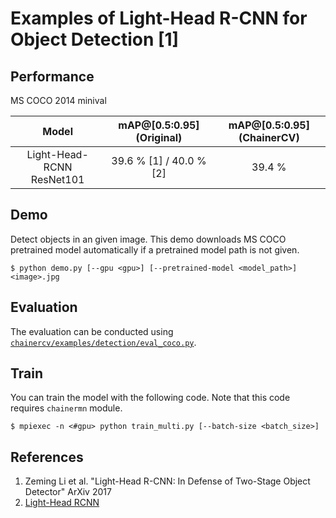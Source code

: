 # Examples of Light-Head R-CNN for Object Detection [1]

## Performance
MS COCO 2014 minival

| Model | mAP@[0.5:0.95] (Original) |  mAP@[0.5:0.95] (ChainerCV) |
|:-:|:-:|:-:|
| Light-Head-RCNN ResNet101 | 39.6 % [1] / 40.0 % [2] | 39.4 % |

## Demo
Detect objects in an given image. This demo downloads MS COCO pretrained model automatically if a pretrained model path is not given.
```
$ python demo.py [--gpu <gpu>] [--pretrained-model <model_path>] <image>.jpg
```

## Evaluation
The evaluation can be conducted using [`chainercv/examples/detection/eval_coco.py`](https://github.com/chainer/chainercv/blob/master/examples/detection).

## Train
You can train the model with the following code.
Note that this code requires `chainermn` module.
```
$ mpiexec -n <#gpu> python train_multi.py [--batch-size <batch_size>]
```

## References
1. Zeming Li et al. "Light-Head R-CNN: In Defense of Two-Stage Object Detector" ArXiv 2017
2. [Light-Head RCNN](https://github.com/zengarden/light_head_rcnn)
